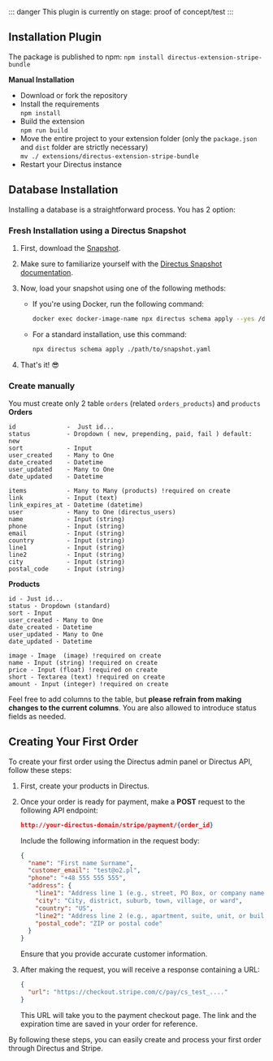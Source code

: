  ::: danger
This plugin is currently on stage: proof of concept/test 
:::

## Installation Plugin

The package is published to npm:
`npm install directus-extension-stripe-bundle`

**Manual Installation**
- Download or fork the repository
- Install the requirements\
  `npm install`
- Build the extension\
  `npm run build`
- Move the entire project to your extension folder (only the `package.json` and `dist` folder are strictly necessary)\
  `mv ./ extensions/directus-extension-stripe-bundle`
- Restart your Directus instance


## Database Installation

Installing a database is a straightforward process. You has 2 option: 

### Fresh Installation using a Directus Snapshot

1) First, download the  <a href="/directus-stripe//snapshot.yaml" target="_blank" rel="noreferrer" download>Snapshot</a>.

2) Make sure to familiarize yourself with the [Directus Snapshot documentation](https://docs.directus.io/self-hosted/cli.html).

3) Now, load your snapshot using one of the following methods:

   - If you're using Docker, run the following command:
     ```bash
     docker exec docker-image-name npx directus schema apply --yes /directus/snapshots/snapshot.yaml
     ```

   - For a standard installation, use this command:
     ```bash
     npx directus schema apply ./path/to/snapshot.yaml
     ```

4) That's it! 😎

### Create manually 
You must create only 2 table ``orders`` (related ``orders_products``) and ``products`` \
**Orders**
```
id              -  Just id... 
status          - Dropdown ( new, prepending, paid, fail ) default: new 
sort            - Input
user_created    - Many to One
date_created    - Datetime
user_updated    - Many to One
date_updated    - Datetime

items           - Many to Many (products) !required on create
link            - Input (text)
link_expires_at - Datetime (datetime)
user            - Many to One (directus_users)
name            - Input (string)
phone           - Input (string)
email           - Input (string)
country         - Input (string)
line1           - Input (string)
line2           - Input (string)
city            - Input (string)
postal_code     - Input (string)
```

**Products**
```
id - Just id... 
status - Dropdown (standard)
sort - Input
user_created - Many to One
date_created - Datetime
user_updated - Many to One
date_updated - Datetime

image - Image  (image) !required on create
name - Input (string) !required on create
price - Input (float) !required on create
short - Textarea (text) !required on create
amount - Input (integer) !required on create
```

Feel free to add columns to the table, but **please refrain from making changes to the current columns**. You are also allowed to introduce status fields as needed.

## Creating Your First Order

To create your first order using the Directus admin panel or Directus API, follow these steps:

1. First, create your products in Directus.

2. Once your order is ready for payment, make a **POST** request to the following API endpoint:

    ```json
    http://your-directus-domain/stripe/payment/{order_id}
    ```
    
    Include the following information in the request body:

    ```json
    {
      "name": "First name Surname",
      "customer_email": "test@o2.pl",
      "phone": "+48 555 555 555",
      "address": {
        "line1": "Address line 1 (e.g., street, PO Box, or company name)",
        "city": "City, district, suburb, town, village, or ward",
        "country": "US",
        "line2": "Address line 2 (e.g., apartment, suite, unit, or building)",
        "postal_code": "ZIP or postal code"
      }
    }
    ```

    Ensure that you provide accurate customer information.

4. After making the request, you will receive a response containing a URL:

   ```json
   {
     "url": "https://checkout.stripe.com/c/pay/cs_test_...."
   }
   ```

   This URL will take you to the payment checkout page. The link and the expiration time are saved in your order for reference.

By following these steps, you can easily create and process your first order through Directus and Stripe.